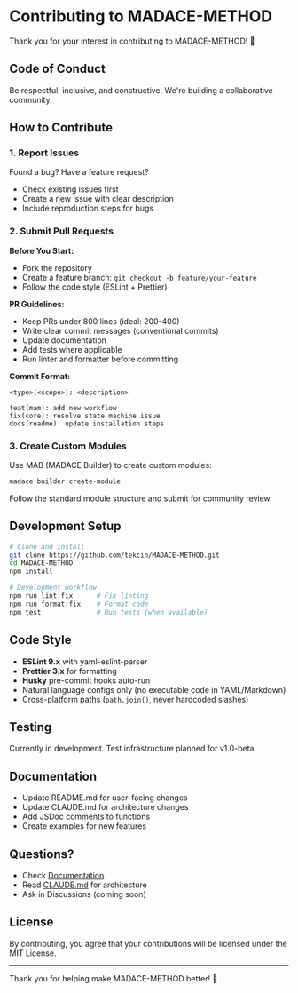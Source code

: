 # Contributing to MADACE-METHOD

Thank you for your interest in contributing to MADACE-METHOD! 🎉

## Code of Conduct

Be respectful, inclusive, and constructive. We're building a collaborative
community.

## How to Contribute

### 1. Report Issues

Found a bug? Have a feature request?

- Check existing issues first
- Create a new issue with clear description
- Include reproduction steps for bugs

### 2. Submit Pull Requests

**Before You Start:**

- Fork the repository
- Create a feature branch: `git checkout -b feature/your-feature`
- Follow the code style (ESLint + Prettier)

**PR Guidelines:**

- Keep PRs under 800 lines (ideal: 200-400)
- Write clear commit messages (conventional commits)
- Update documentation
- Add tests where applicable
- Run linter and formatter before committing

**Commit Format:**

```
<type>(<scope>): <description>

feat(mam): add new workflow
fix(core): resolve state machine issue
docs(readme): update installation steps
```

### 3. Create Custom Modules

Use MAB (MADACE Builder) to create custom modules:

```bash
madace builder create-module
```

Follow the standard module structure and submit for community review.

## Development Setup

```bash
# Clone and install
git clone https://github.com/tekcin/MADACE-METHOD.git
cd MADACE-METHOD
npm install

# Development workflow
npm run lint:fix      # Fix linting
npm run format:fix    # Format code
npm test              # Run tests (when available)
```

## Code Style

- **ESLint 9.x** with yaml-eslint-parser
- **Prettier 3.x** for formatting
- **Husky** pre-commit hooks auto-run
- Natural language configs only (no executable code in YAML/Markdown)
- Cross-platform paths (`path.join()`, never hardcoded slashes)

## Testing

Currently in development. Test infrastructure planned for v1.0-beta.

## Documentation

- Update README.md for user-facing changes
- Update CLAUDE.md for architecture changes
- Add JSDoc comments to functions
- Create examples for new features

## Questions?

- Check [Documentation](./docs/)
- Read [CLAUDE.md](./CLAUDE.md) for architecture
- Ask in Discussions (coming soon)

## License

By contributing, you agree that your contributions will be licensed under the
MIT License.

---

Thank you for helping make MADACE-METHOD better! 🚀
